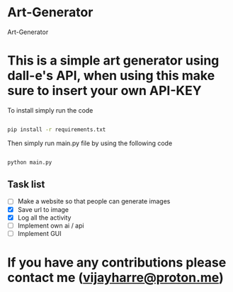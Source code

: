 # Art-Generator
Art-Generator

# This is a simple art generator using dall-e's API, when using this make sure to insert your own API-KEY

To install simply run the code

```bash 

pip install -r requirements.txt 

```

Then simply run main.py file by using the following code

```bash 

python main.py 

```

## Task list

- [ ] Make a website so that people can generate images
- [x] Save url to image
- [x] Log all the activity
- [ ] Implement own ai / api
- [ ] Implement GUI

# If you have any contributions please contact me __(vijayharre@proton.me)__
